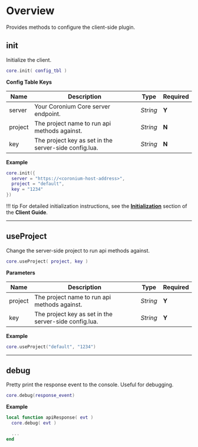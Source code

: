 # Overview

Provides methods to configure the client-side plugin.

## init

Initialize the client.

```lua
core.init( config_tbl )
```

__Config Table Keys__

|Name|Description|Type|Required|
|----|-----------|----|--------|
|server|Your Coronium Core server endpoint.|_String_|__Y__|
|project|The project name to run api methods against.|_String_|__N__|
|key|The project key as set in the server-side config.lua.|_String_|__N__|

__Example__

```lua
core.init({
  server = "https://<coronium-host-address>",
  project = "default",
  key = "1234"
})
```

!!! tip
    For detailed initialization instructions, see the __[Initialization](/client-guide/#initialization)__ section of the __Client Guide__.

---

## useProject

Change the server-side project to run api methods against.

```lua
core.useProject( project, key )
```

__Parameters__

|Name|Description|Type|Required|
|----|-----------|----|--------|
|project|The project name to run api methods against.|_String_|__Y__|
|key|The project key as set in the server-side config.lua.|_String_|__Y__|

__Example__

```lua
core.useProject("default", "1234")
```

---

## debug

Pretty print the response event to the console. Useful for debugging.

```lua
core.debug(response_event)
```

__Example__

```lua
local function apiResponse( evt )
  core.debug( evt )

  ...
end
```
